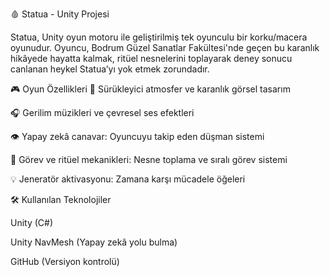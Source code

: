 🩸 Statua - Unity Projesi



Statua, Unity oyun motoru ile geliştirilmiş tek oyunculu bir korku/macera oyunudur.
Oyuncu, Bodrum Güzel Sanatlar Fakültesi'nde geçen bu karanlık hikâyede hayatta kalmak, ritüel nesnelerini toplayarak deney sonucu canlanan heykel Statua’yı yok etmek zorundadır.




🎮 Oyun Özellikleri
🔦 Sürükleyici atmosfer ve karanlık görsel tasarım

🎧 Gerilim müzikleri ve çevresel ses efektleri

👁️ Yapay zekâ canavar: Oyuncuyu takip eden düşman sistemi

🧩 Görev ve ritüel mekanikleri: Nesne toplama ve sıralı görev sistemi

💡 Jeneratör aktivasyonu: Zamana karşı mücadele öğeleri




🛠️ Kullanılan Teknolojiler

Unity (C#)

Unity NavMesh (Yapay zekâ yolu bulma)

GitHub (Versiyon kontrolü)
